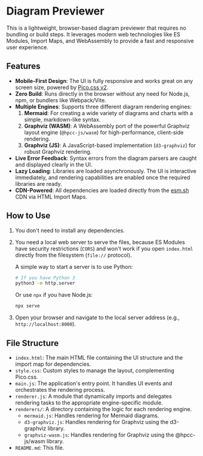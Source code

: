 # Diagram Previewer

This is a lightweight, browser-based diagram previewer that requires no bundling or build steps. It leverages modern web technologies like ES Modules, Import Maps, and WebAssembly to provide a fast and responsive user experience.

## Features

-   **Mobile-First Design**: The UI is fully responsive and works great on any screen size, powered by [Pico.css v2](https://picocss.com/).
-   **Zero Build**: Runs directly in the browser without any need for Node.js, npm, or bundlers like Webpack/Vite.
-   **Multiple Engines**: Supports three different diagram rendering engines:
    1.  **Mermaid**: For creating a wide variety of diagrams and charts with a simple, markdown-like syntax.
    2.  **Graphviz (WASM)**: A WebAssembly port of the powerful Graphviz layout engine (`@hpcc-js/wasm`) for high-performance, client-side rendering.
    3.  **Graphviz (JS)**: A JavaScript-based implementation (`d3-graphviz`) for robust Graphviz rendering.
-   **Live Error Feedback**: Syntax errors from the diagram parsers are caught and displayed clearly in the UI.
-   **Lazy Loading**: Libraries are loaded asynchronously. The UI is interactive immediately, and rendering capabilities are enabled once the required libraries are ready.
-   **CDN-Powered**: All dependencies are loaded directly from the [esm.sh](https://esm.sh/) CDN via HTML Import Maps.

## How to Use

1.  You don't need to install any dependencies.
2.  You need a local web server to serve the files, because ES Modules have security restrictions (`CORS`) and won't work if you open `index.html` directly from the filesystem (`file://` protocol).

    A simple way to start a server is to use Python:
    ```bash
    # If you have Python 3
    python3 -m http.server
    ```
    Or use `npx` if you have Node.js:
    ```bash
    npx serve
    ```
3.  Open your browser and navigate to the local server address (e.g., `http://localhost:8000`).

## File Structure

-   `index.html`: The main HTML file containing the UI structure and the import map for dependencies.
-   `style.css`: Custom styles to manage the layout, complementing Pico.css.
-   `main.js`: The application's entry point. It handles UI events and orchestrates the rendering process.
-   `renderer.js`: A module that dynamically imports and delegates rendering tasks to the appropriate engine-specific module.
-   `renderers/`: A directory containing the logic for each rendering engine.
    -   `mermaid.js`: Handles rendering for Mermaid diagrams.
    -   `d3-graphviz.js`: Handles rendering for Graphviz using the d3-graphviz library.
    -   `graphviz-wasm.js`: Handles rendering for Graphviz using the @hpcc-js/wasm library.
-   `README.md`: This file.
